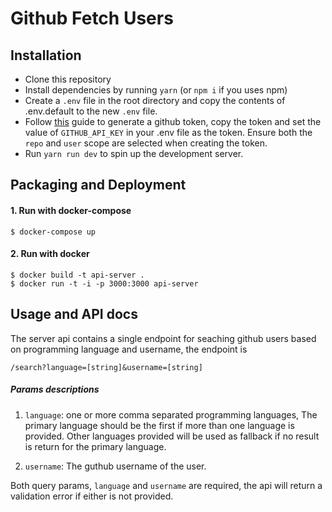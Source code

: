 # Github Fetch Users

## Installation
- Clone this repository
- Install dependencies by running `yarn` (or `npm i` if you uses npm)
- Create a `.env` file in the root directory and copy the contents of .env.default to the new `.env` file.
- Follow [this](https://help.github.com/en/github/authenticating-to-github/creating-a-personal-access-token-for-the-command-line) guide to generate a github token, copy the token and set the value of `GITHUB_API_KEY` in your .env file as the token. Ensure both the `repo` and `user` scope are selected when creating the token.
- Run `yarn run dev` to spin up the development server.

## Packaging and Deployment
#### 1. Run with docker-compose

```
$ docker-compose up
```

#### 2. Run with docker

```
$ docker build -t api-server .
$ docker run -t -i -p 3000:3000 api-server
```
## Usage and API docs

The server api contains a single endpoint for seaching github users based on programming language and username, the endpoint is

```
/search?language=[string]&username=[string]
```
##### Params descriptions

1. `language`: one or more comma separated programming languages, The primary language should be the first if more than one language is provided. Other languages provided will be used as fallback if no result is return for the primary language.

2. `username`: The guthub username of the user.

Both query params, `language` and `username` are required, the api will return a validation error if either is not provided.
